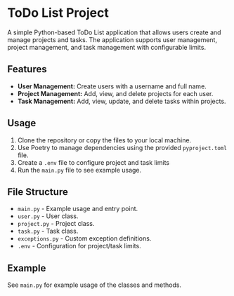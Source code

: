 # ToDo List Project

A simple Python-based ToDo List application that allows users create and manage projects and tasks. The application supports user management, project management, and task management with configurable limits.

## Features

- **User Management:** Create users with a username and full name.
- **Project Management:** Add, view, and delete projects for each user.
- **Task Management:** Add, view, update, and delete tasks within projects.

## Usage

1. Clone the repository or copy the files to your local machine.
2. Use Poetry to manage dependencies using the provided `pyproject.toml` file.
3. Create a `.env` file to configure project and task limits
4. Run the `main.py` file to see example usage.

## File Structure

- `main.py` - Example usage and entry point.
- `user.py` - User class.
- `project.py` - Project class.
- `task.py` - Task class.
- `exceptions.py` - Custom exception definitions.
- `.env` - Configuration for project/task limits.

## Example

See `main.py` for example usage of the classes and methods.